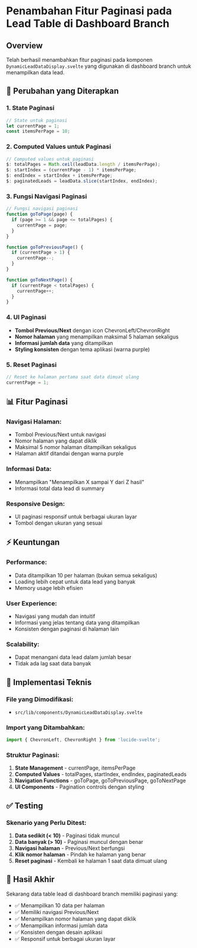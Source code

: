 # Penambahan Fitur Paginasi pada Lead Table di Dashboard Branch

## Overview
Telah berhasil menambahkan fitur paginasi pada komponen `DynamicLeadDataDisplay.svelte` yang digunakan di dashboard branch untuk menampilkan data lead.

## 🚀 Perubahan yang Diterapkan

### 1. **State Paginasi**
```javascript
// State untuk paginasi
let currentPage = 1;
const itemsPerPage = 10;
```

### 2. **Computed Values untuk Paginasi**
```javascript
// Computed values untuk paginasi
$: totalPages = Math.ceil(leadData.length / itemsPerPage);
$: startIndex = (currentPage - 1) * itemsPerPage;
$: endIndex = startIndex + itemsPerPage;
$: paginatedLeads = leadData.slice(startIndex, endIndex);
```

### 3. **Fungsi Navigasi Paginasi**
```javascript
// Fungsi navigasi paginasi
function goToPage(page) {
  if (page >= 1 && page <= totalPages) {
    currentPage = page;
  }
}

function goToPreviousPage() {
  if (currentPage > 1) {
    currentPage--;
  }
}

function goToNextPage() {
  if (currentPage < totalPages) {
    currentPage++;
  }
}
```

### 4. **UI Paginasi**
- **Tombol Previous/Next** dengan icon ChevronLeft/ChevronRight
- **Nomor halaman** yang menampilkan maksimal 5 halaman sekaligus
- **Informasi jumlah data** yang ditampilkan
- **Styling konsisten** dengan tema aplikasi (warna purple)

### 5. **Reset Paginasi**
```javascript
// Reset ke halaman pertama saat data dimuat ulang
currentPage = 1;
```

## 📊 Fitur Paginasi

### **Navigasi Halaman:**
- Tombol Previous/Next untuk navigasi
- Nomor halaman yang dapat diklik
- Maksimal 5 nomor halaman ditampilkan sekaligus
- Halaman aktif ditandai dengan warna purple

### **Informasi Data:**
- Menampilkan "Menampilkan X sampai Y dari Z hasil"
- Informasi total data lead di summary

### **Responsive Design:**
- UI paginasi responsif untuk berbagai ukuran layar
- Tombol dengan ukuran yang sesuai

## ⚡ Keuntungan

### **Performance:**
- Data ditampilkan 10 per halaman (bukan semua sekaligus)
- Loading lebih cepat untuk data lead yang banyak
- Memory usage lebih efisien

### **User Experience:**
- Navigasi yang mudah dan intuitif
- Informasi yang jelas tentang data yang ditampilkan
- Konsisten dengan paginasi di halaman lain

### **Scalability:**
- Dapat menangani data lead dalam jumlah besar
- Tidak ada lag saat data banyak

## 🔧 Implementasi Teknis

### **File yang Dimodifikasi:**
- `src/lib/components/DynamicLeadDataDisplay.svelte`

### **Import yang Ditambahkan:**
```javascript
import { ChevronLeft, ChevronRight } from 'lucide-svelte';
```

### **Struktur Paginasi:**
1. **State Management** - currentPage, itemsPerPage
2. **Computed Values** - totalPages, startIndex, endIndex, paginatedLeads
3. **Navigation Functions** - goToPage, goToPreviousPage, goToNextPage
4. **UI Components** - Pagination controls dengan styling

## ✅ Testing

### **Skenario yang Perlu Ditest:**
1. **Data sedikit (< 10)** - Paginasi tidak muncul
2. **Data banyak (> 10)** - Paginasi muncul dengan benar
3. **Navigasi halaman** - Previous/Next berfungsi
4. **Klik nomor halaman** - Pindah ke halaman yang benar
5. **Reset paginasi** - Kembali ke halaman 1 saat data dimuat ulang

## 🎯 Hasil Akhir

Sekarang data table lead di dashboard branch memiliki paginasi yang:
- ✅ Menampilkan 10 data per halaman
- ✅ Memiliki navigasi Previous/Next
- ✅ Menampilkan nomor halaman yang dapat diklik
- ✅ Menampilkan informasi jumlah data
- ✅ Konsisten dengan desain aplikasi
- ✅ Responsif untuk berbagai ukuran layar
